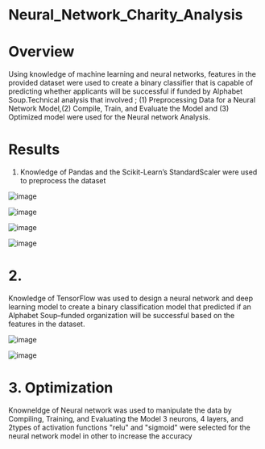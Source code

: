 # Neural_Network_Charity_Analysis

# Overview

Using  knowledge of machine learning and neural networks, features in the provided dataset were used to 
create a binary classifier that is capable of predicting whether applicants will be successful if funded 
by Alphabet Soup.Technical analysis that involved ; (1) Preprocessing Data for a Neural Network Model,(2) Compile, Train, and Evaluate the Model 
and (3) Optimized model were used for the Neural network Analysis.

# Results 
 1. Knowledge of Pandas and the Scikit-Learn’s StandardScaler were used to preprocess the dataset

![image](https://user-images.githubusercontent.com/70987568/140660385-153e0e9f-7b29-4686-8027-d706d1b22e3c.png)

![image](https://user-images.githubusercontent.com/70987568/140660393-6ad6e3e4-0640-45d5-8062-8b988422dab9.png)

![image](https://user-images.githubusercontent.com/70987568/140660573-bf495c1e-ce98-46f1-8ba5-85f9ee75e533.png)

![image](https://user-images.githubusercontent.com/70987568/140660356-c0603155-10d6-4fd0-a7c7-4004f7fde465.png)


# 2.  
Knowledge of TensorFlow was used to design a neural network and deep learning model to create a binary classification 
model that predicted if an Alphabet Soup–funded organization will be successful based on the features in the dataset.

![image](https://user-images.githubusercontent.com/70987568/140660538-9f0d4b3c-c489-44d8-935e-ad39de9daa4a.png)

![image](https://user-images.githubusercontent.com/70987568/140660546-872f1fd4-2e7a-4a5a-bc3c-a42e0bb8caff.png)

# 3. Optimization

 Knowneldge of Neural network was used to manipulate the data by Compiling, Training, and Evaluating the Model
 3 neurons,  4 layers, and 2types of  activation functions "relu" and "sigmoid" were selected for the neural
 network model in other to increase the accuracy

